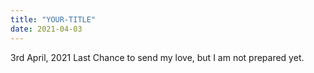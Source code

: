 ```yaml
---
title: "YOUR-TITLE"
date: 2021-04-03
---
```

3rd April, 2021
Last Chance to send my love, but I am not prepared yet.
